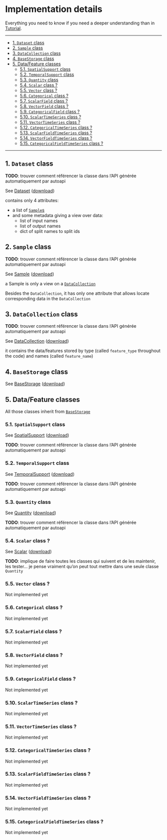 # Implementation details

Everything you need to know if you need a deeper understanding than in [Tutorial](tutorial.md).

---

- [1. `Dataset` class](#1-dataset-class)
- [2. `Sample` class](#2-sample-class)
- [3. `DataCollection` class](#3-datacollection-class)
- [4. `BaseStorage` class](#4-basestorage-class)
- [5. Data/Feature classes](#5-datafeature-classes)
  - [5.1. `SpatialSupport` class](#51-spatialsupport-class)
  - [5.2. `TemporalSupport` class](#52-temporalsupport-class)
  - [5.3. `Quantity` class](#53-quantity-class)
  - [5.4. `Scalar` class ?](#54-scalar-class-)
  - [5.5. `Vector` class ?](#55-vector-class-)
  - [5.6. `Categorical` class ?](#56-categorical-class-)
  - [5.7. `ScalarField` class ?](#57-scalarfield-class-)
  - [5.8. `VectorField` class ?](#58-vectorfield-class-)
  - [5.9. `CategoricalField` class ?](#59-categoricalfield-class-)
  - [5.10. `ScalarTimeSeries` class ?](#510-scalartimeseries-class-)
  - [5.11. `VectorTimeSeries` class ?](#511-vectortimeseries-class-)
  - [5.12. `CategoricalTimeSeries` class ?](#512-categoricaltimeseries-class-)
  - [5.13. `ScalarFieldTimeSeries` class ?](#513-scalarfieldtimeseries-class-)
  - [5.14. `VectorFieldTimeSeries` class ?](#514-vectorfieldtimeseries-class-)
  - [5.15. `CategoricalFieldTimeSeries` class ?](#515-categoricalfieldtimeseries-class-)

---

## 1. `Dataset` class

**TODO**: trouver comment référencer la classe dans l’API générée automatiquement par autoapi

See [Dataset](../autoapi/plaid/dataset/index) ([download](../../src/plaid/dataset.py))

contains only 4 attributes:

- a list of [`Sample`s](#2-sample-class)
- and some metadata giving a view over data:
  - list of input names
  - list of output names
  - dict of split names to split ids

## 2. `Sample` class

**TODO**: trouver comment référencer la classe dans l’API générée automatiquement par autoapi

See [Sample](../autoapi/plaid/sample/index)  ([download](../../src/plaid/sample.py))

a Sample is only a view on a [`DataCollection`](#3-datacollection-class)

Besides the `DataCollection`, it has only one attribute that allows locate corresponding data in the `DataCollection`

## 3. `DataCollection` class

**TODO**: trouver comment référencer la classe dans l’API générée automatiquement par autoapi

See [DataCollection](../autoapi/plaid/data_collection/index)  ([download](../../src/plaid/data_collection.py))

it contains the data/features stored by type (called `feature_type` throughout the code) and names (called `feature_name`)

## 4. `BaseStorage` class

See [BaseStorage](../autoapi/plaid/base_storage/index)  ([download](../../src/plaid/base_storage.py))

## 5. Data/Feature classes

All those classes inherit from [`BaseStorage`](#4-basestorage-class)

### 5.1. `SpatialSupport` class

See [SpatialSupport](../autoapi/plaid/spatial_support/index)  ([download](../../src/plaid/spatial_support.py))

**TODO**: trouver comment référencer la classe dans l’API générée automatiquement par autoapi

### 5.2. `TemporalSupport` class

See [TemporalSupport](../autoapi/plaid/temporal_support/index)  ([download](../../src/plaid/temporal_support.py))

**TODO**: trouver comment référencer la classe dans l’API générée automatiquement par autoapi

### 5.3. `Quantity` class

See [Quantity](../autoapi/plaid/quantity/index)  ([download](../../src/plaid/quantity.py))

**TODO**: trouver comment référencer la classe dans l’API générée automatiquement par autoapi

### 5.4. `Scalar` class ?

See [Scalar](../autoapi/plaid/scalar/index)  ([download](../../src/plaid/scalar.py))

**TODO**: implique de faire toutes les classes qui suivent et de les maintenir, les tester... je pense vraiment qu’on peut tout mettre dans une seule classe `Quantity`

### 5.5. `Vector` class ?

Not implemented yet

### 5.6. `Categorical` class ?

Not implemented yet

### 5.7. `ScalarField` class ?

Not implemented yet

### 5.8. `VectorField` class ?

Not implemented yet

### 5.9. `CategoricalField` class ?

Not implemented yet

### 5.10. `ScalarTimeSeries` class ?

Not implemented yet

### 5.11. `VectorTimeSeries` class ?

Not implemented yet

### 5.12. `CategoricalTimeSeries` class ?

Not implemented yet

### 5.13. `ScalarFieldTimeSeries` class ?

Not implemented yet

### 5.14. `VectorFieldTimeSeries` class ?

Not implemented yet

### 5.15. `CategoricalFieldTimeSeries` class ?

Not implemented yet
